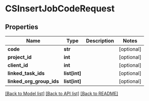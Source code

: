 # CSInsertJobCodeRequest

## Properties
Name | Type | Description | Notes
------------ | ------------- | ------------- | -------------
**code** | **str** |  | [optional] 
**project_id** | **int** |  | [optional] 
**client_id** | **int** |  | [optional] 
**linked_task_ids** | **list[int]** |  | [optional] 
**linked_org_group_ids** | **list[int]** |  | [optional] 

[[Back to Model list]](../README.md#documentation-for-models) [[Back to API list]](../README.md#documentation-for-api-endpoints) [[Back to README]](../README.md)


